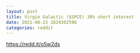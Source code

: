```yaml
--- 
layout: post 
title: Virgin Galactic ($SPCE) 30% short interest 
date: 2021-06-22 1624392596 
categories: reddit 
--- 
```

https://redd.it/o5w2ds